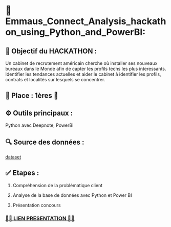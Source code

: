 # 🙏 Emmaus_Connect_Analysis_hackathon_using_Python_and_PowerBI:

## 🎯 Objectif du HACKATHON :

Un cabinet de recrutement américain cherche où installer ses nouveaux bureaux dans le Monde afin de capter les profils techs les plus interessants. 
Identifier les tendances actuelles et aider le cabinet à identifier les profils, contrats et localités sur lesquels se concentrer. 

## 🎯 Place : 1ères 💪


## ⚙️ Outils principaux : 
Python avec Deepnote, PowerBI 

## 🔍 Source des données :  
[dataset](https://www.data.gouv.fr/fr/datasets/barometre-du-numerique/)


## ✅ Etapes :

1) Compréhension de la problématique client

2) Analyse de la base de données avec Python et Power BI 

3) Présentation concours

### [🎤🎤 **LIEN PRESENTATION** 🎤🎤](https://drive.google.com/file/d/1wu7nWQQCO0wnxYxsHzyp4reMsqweQPM0/view?usp=sharing)

